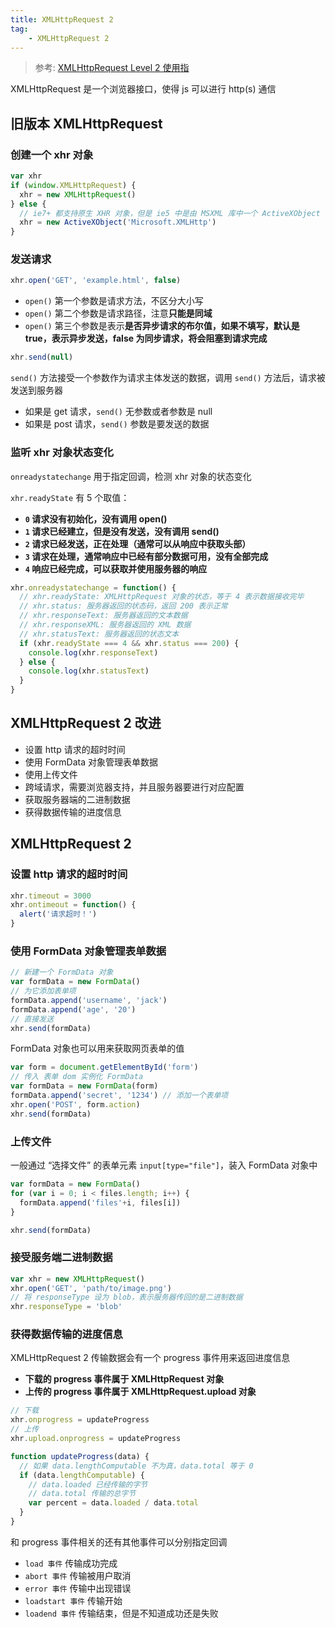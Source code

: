 ```yaml
---
title: XMLHttpRequest 2
tag: 
	- XMLHttpRequest 2
---
```


> 参考: [XMLHttpRequest Level 2 使用指](http://www.ruanyifeng.com/blog/2012/09/xmlhttprequest_level_2.html)

XMLHttpRequest 是一个浏览器接口，使得 js 可以进行 http(s) 通信

## 旧版本 XMLHttpRequest

### 创建一个 xhr 对象

```js
var xhr
if (window.XMLHttpRequest) {
  xhr = new XMLHttpRequest()
} else {
  // ie7+ 都支持原生 XHR 对象，但是 ie5 中是由 MSXML 库中一个 ActiveXObject 创建的
  xhr = new ActiveXObject('Microsoft.XMLHttp')
}
```

<!-- more -->

### 发送请求

```js
xhr.open('GET', 'example.html', false)
```

- `open()` 第一个参数是请求方法，不区分大小写
- `open()` 第二个参数是请求路径，注意**只能是同域**
- `open()` 第三个参数是表示**是否异步请求的布尔值，如果不填写，默认是 true，表示异步发送，false 为同步请求，将会阻塞到请求完成**

```js
xhr.send(null)
```

`send()` 方法接受一个参数作为请求主体发送的数据，调用 `send()` 方法后，请求被发送到服务器

- 如果是 get 请求，`send()` 无参数或者参数是 null
- 如果是 post 请求，`send()` 参数是要发送的数据

### 监听 xhr 对象状态变化

`onreadystatechange` 用于指定回调，检测 xhr 对象的状态变化

`xhr.readyState` 有 5 个取值：

- **`0` 请求没有初始化，没有调用 open()**
- **`1` 请求已经建立，但是没有发送，没有调用 send()**
- **`2` 请求已经发送，正在处理（通常可以从响应中获取头部）**
- **`3` 请求在处理，通常响应中已经有部分数据可用，没有全部完成**
- **`4` 响应已经完成，可以获取并使用服务器的响应**

```js
xhr.onreadystatechange = function() {
  // xhr.readyState: XMLHttpRequest 对象的状态，等于 4 表示数据接收完毕
  // xhr.status: 服务器返回的状态码，返回 200 表示正常
  // xhr.responseText: 服务器返回的文本数据
  // xhr.responseXML: 服务器返回的 XML 数据
  // xhr.statusText: 服务器返回的状态文本
  if (xhr.readyState === 4 && xhr.status === 200) {
    console.log(xhr.responseText)
  } else {
    console.log(xhr.statusText)
  }
}
```

## XMLHttpRequest 2 改进

- 设置 http 请求的超时时间
- 使用 FormData 对象管理表单数据
- 使用上传文件
- 跨域请求，需要浏览器支持，并且服务器要进行对应配置
- 获取服务器端的二进制数据
- 获得数据传输的进度信息

## XMLHttpRequest 2

### 设置 http 请求的超时时间

```js
xhr.timeout = 3000
xhr.ontimeout = function() {
  alert('请求超时！')
}
```

### 使用 FormData 对象管理表单数据

```js
// 新建一个 FormData 对象
var formData = new FormData()
// 为它添加表单项
formData.append('username', 'jack')
formData.append('age', '20')
// 直接发送
xhr.send(formData)
```

FormData 对象也可以用来获取网页表单的值

```js
var form = document.getElementById('form')
// 传入 表单 dom 实例化 FormData
var formData = new FormData(form)
formData.append('secret', '1234') // 添加一个表单项
xhr.open('POST', form.action)
xhr.send(formData)
```

### 上传文件

一般通过 “选择文件” 的表单元素 `input[type="file"]`，装入 FormData 对象中

```js
var formData = new FormData()
for (var i = 0; i < files.length; i++) {
  formData.append('files'+i, files[i])
}

xhr.send(formData)
```

### 接受服务端二进制数据

```js
var xhr = new XMLHttpRequest()
xhr.open('GET', 'path/to/image.png')
// 将 responseType 设为 blob，表示服务器传回的是二进制数据
xhr.responseType = 'blob'
```

### 获得数据传输的进度信息

XMLHttpRequest 2 传输数据会有一个 progress 事件用来返回进度信息

- **下载的 progress 事件属于 XMLHttpRequest 对象**
- **上传的 progress 事件属于 XMLHttpRequest.upload 对象**

```js
// 下载
xhr.onprogress = updateProgress
// 上传
xhr.upload.onprogress = updateProgress

function updateProgress(data) {
  // 如果 data.lengthComputable 不为真，data.total 等于 0
  if (data.lengthComputable) {
    // data.loaded 已经传输的字节
    // data.total 传输的总字节
    var percent = data.loaded / data.total
  }
}
```

和 progress 事件相关的还有其他事件可以分别指定回调

- `load 事件` 传输成功完成
- `abort 事件` 传输被用户取消
- `error 事件` 传输中出现错误
- `loadstart 事件` 传输开始
- `loadend 事件` 传输结束，但是不知道成功还是失败
